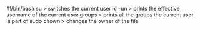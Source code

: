 #!/bin/bash
su > switches the current user
id -un > prints the effective username of the current user
groups > prints all the groups the current user is part of
sudo chown > changes the owner of the file
